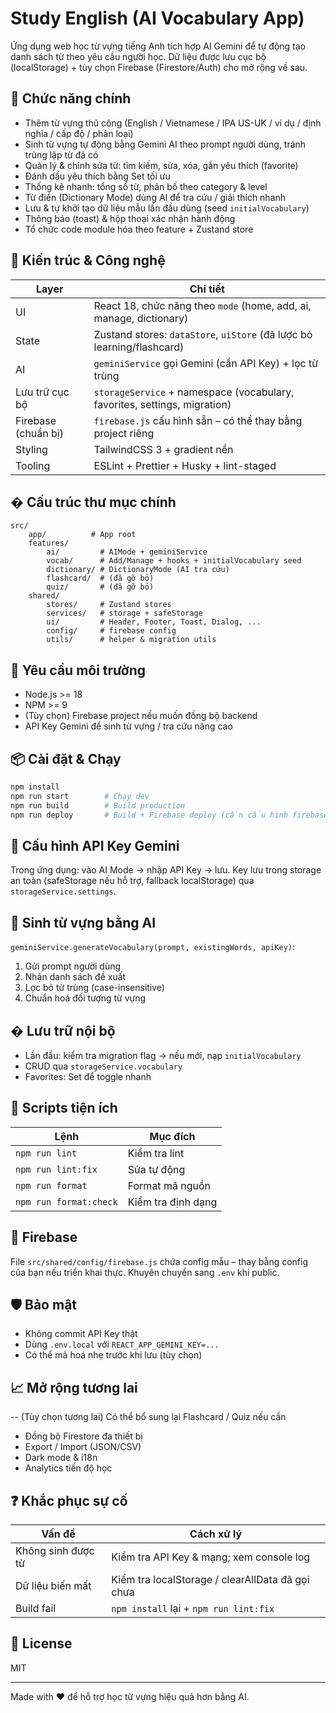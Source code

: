 # Study English (AI Vocabulary App)

Ứng dụng web học từ vựng tiếng Anh tích hợp AI Gemini để tự động tạo danh sách từ theo yêu cầu người học. Dữ liệu được lưu cục bộ (localStorage) + tùy chọn Firebase (Firestore/Auth) cho mở rộng về sau.

## 🚀 Chức năng chính
- Thêm từ vựng thủ công (English / Vietnamese / IPA US-UK / ví dụ / định nghĩa / cấp độ / phân loại)
- Sinh từ vựng tự động bằng Gemini AI theo prompt người dùng, tránh trùng lặp từ đã có
- Quản lý & chỉnh sửa từ: tìm kiếm, sửa, xóa, gắn yêu thích (favorite)
- Đánh dấu yêu thích bằng Set tối ưu
- Thống kê nhanh: tổng số từ, phân bố theo category & level
- Từ điển (Dictionary Mode) dùng AI để tra cứu / giải thích nhanh
- Lưu & tự khởi tạo dữ liệu mẫu lần đầu dùng (seed `initialVocabulary`)
- Thông báo (toast) & hộp thoại xác nhận hành động
- Tổ chức code module hóa theo feature + Zustand store

## 🧱 Kiến trúc & Công nghệ
| Layer | Chi tiết |
|-------|---------|
| UI | React 18, chức năng theo `mode` (home, add, ai, manage, dictionary) |
| State | Zustand stores: `dataStore`, `uiStore` (đã lược bỏ learning/flashcard) |
| AI | `geminiService` gọi Gemini (cần API Key) + lọc từ trùng |
| Lưu trữ cục bộ | `storageService` + namespace (vocabulary, favorites, settings, migration) |
| Firebase (chuẩn bị) | `firebase.js` cấu hình sẵn – có thể thay bằng project riêng |
| Styling | TailwindCSS 3 + gradient nền |
| Tooling | ESLint + Prettier + Husky + lint-staged |

## � Cấu trúc thư mục chính
```
src/
	app/          # App root
	features/
		ai/         # AIMode + geminiService
		vocab/      # Add/Manage + hooks + initialVocabulary seed
		dictionary/ # DictionaryMode (AI tra cứu)
		flashcard/  # (đã gỡ bỏ)
		quiz/       # (đã gỡ bỏ)
	shared/
		stores/     # Zustand stores
		services/   # storage + safeStorage
		ui/         # Header, Footer, Toast, Dialog, ...
		config/     # firebase config
		utils/      # helper & migration utils
```

## 🔑 Yêu cầu môi trường
- Node.js >= 18
- NPM >= 9
- (Tùy chọn) Firebase project nếu muốn đồng bộ backend
- API Key Gemini để sinh từ vựng / tra cứu nâng cao

## 📦 Cài đặt & Chạy
```bash
npm install
npm run start        # Chạy dev
npm run build        # Build production
npm run deploy       # Build + Firebase deploy (cần cấu hình firebase.json & login)
```

## 🤖 Cấu hình API Key Gemini
Trong ứng dụng: vào AI Mode -> nhập API Key -> lưu. Key lưu trong storage an toàn (safeStorage nếu hỗ trợ, fallback localStorage) qua `storageService.settings`.

## 🧠 Sinh từ vựng bằng AI
`geminiService.generateVocabulary(prompt, existingWords, apiKey)`:
1. Gửi prompt người dùng
2. Nhận danh sách đề xuất
3. Lọc bỏ từ trùng (case-insensitive)
4. Chuẩn hoá đối tượng từ vựng

## �️ Lưu trữ nội bộ
- Lần đầu: kiểm tra migration flag -> nếu mới, nạp `initialVocabulary`
- CRUD qua `storageService.vocabulary`
- Favorites: Set<ID> để toggle nhanh

## 🧪 Scripts tiện ích
| Lệnh | Mục đích |
|------|----------|
| `npm run lint` | Kiểm tra lint |
| `npm run lint:fix` | Sửa tự động |
| `npm run format` | Format mã nguồn |
| `npm run format:check` | Kiểm tra định dạng |

## 🔐 Firebase
File `src/shared/config/firebase.js` chứa config mẫu – thay bằng config của bạn nếu triển khai thực. Khuyên chuyển sang `.env` khi public.

## 🛡️ Bảo mật
- Không commit API Key thật
- Dùng `.env.local` với `REACT_APP_GEMINI_KEY=...`
- Có thể mã hoá nhẹ trước khi lưu (tùy chọn)

## 📈 Mở rộng tương lai
-- (Tùy chọn tương lai) Có thể bổ sung lại Flashcard / Quiz nếu cần
- Đồng bộ Firestore đa thiết bị
- Export / Import (JSON/CSV)
- Dark mode & i18n
- Analytics tiến độ học

## ❓ Khắc phục sự cố
| Vấn đề | Cách xử lý |
|--------|-----------|
| Không sinh được từ | Kiểm tra API Key & mạng; xem console log |
| Dữ liệu biến mất | Kiểm tra localStorage / clearAllData đã gọi chưa |
| Build fail | `npm install` lại + `npm run lint:fix` |

## 📜 License
MIT

---
Made with ❤️ để hỗ trợ học từ vựng hiệu quả hơn bằng AI.

